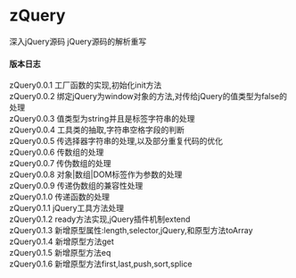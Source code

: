 # zQuery
深入jQuery源码
jQuery源码的解析重写

#### 版本日志
zQuery0.0.1 工厂函数的实现,初始化init方法<br>
zQuery0.0.2 绑定jQuery为window对象的方法,对传给jQuery的值类型为false的处理<br>
zQuery0.0.3 值类型为string并且是标签字符串的处理<br>
zQuery0.0.4 工具类的抽取,字符串空格字段的判断<br>
zQuery0.0.5 传选择器字符串的处理,以及部分重复代码的优化<br>
zQuery0.0.6 传数组的处理<br>
zQuery0.0.7 传伪数组的处理<br>
zQuery0.0.8 对象|数组|DOM标签作为参数的处理<br>
zQuery0.0.9 传递伪数组的兼容性处理<br>
zQuery0.1.0 传递函数的处理<br>
zQuery0.1.1 jQuery工具方法处理<br>
zQuery0.1.2 ready方法实现,jQuery插件机制extend<br>
zQuery0.1.3 新增原型属性:length,selector,jQuery,和原型方法toArray<br>
zQuery0.1.4 新增原型方法get<br>
zQuery0.1.5 新增原型方法eq<br>
zQuery0.1.6 新增原型方法first,last,push,sort,splice<br>